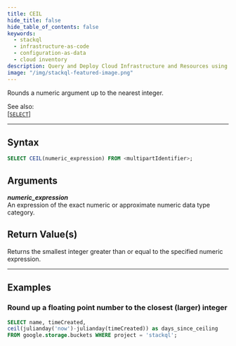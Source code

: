 ```yaml
---
title: CEIL
hide_title: false
hide_table_of_contents: false
keywords:
  - stackql
  - infrastructure-as-code
  - configuration-as-data
  - cloud inventory
description: Query and Deploy Cloud Infrastructure and Resources using SQL
image: "/img/stackql-featured-image.png"
---
```

Rounds a numeric argument up to the nearest integer.  

See also:  
[[`SELECT`]](/docs/language-spec/select) 

* * * 

## Syntax

```sql
SELECT CEIL(numeric_expression) FROM <multipartIdentifier>;
```

## Arguments

__*numeric_expression*__  
An expression of the exact numeric or approximate numeric data type category.

## Return Value(s)
Returns the smallest integer greater than or equal to the specified numeric expression.

* * *

## Examples

### Round up a floating point number to the closest (larger) integer

```sql
SELECT name, timeCreated,
ceil(julianday('now')-julianday(timeCreated)) as days_since_ceiling
FROM google.storage.buckets WHERE project = 'stackql';
```
